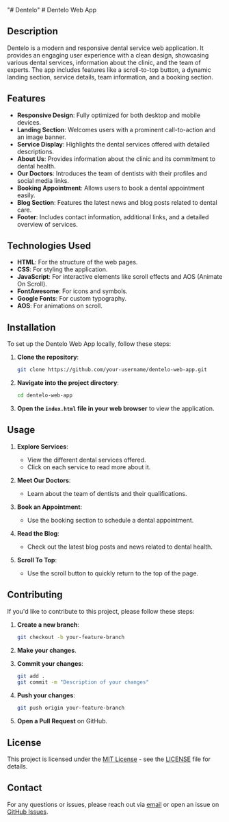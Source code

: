 "# Dentelo" # Dentelo Web App

## Description

Dentelo is a modern and responsive dental service web application. It provides an engaging user experience with a clean design, showcasing various dental services, information about the clinic, and the team of experts. The app includes features like a scroll-to-top button, a dynamic landing section, service details, team information, and a booking section.

## Features

- **Responsive Design**: Fully optimized for both desktop and mobile devices.
- **Landing Section**: Welcomes users with a prominent call-to-action and an image banner.
- **Service Display**: Highlights the dental services offered with detailed descriptions.
- **About Us**: Provides information about the clinic and its commitment to dental health.
- **Our Doctors**: Introduces the team of dentists with their profiles and social media links.
- **Booking Appointment**: Allows users to book a dental appointment easily.
- **Blog Section**: Features the latest news and blog posts related to dental care.
- **Footer**: Includes contact information, additional links, and a detailed overview of services.

## Technologies Used

- **HTML**: For the structure of the web pages.
- **CSS**: For styling the application.
- **JavaScript**: For interactive elements like scroll effects and AOS (Animate On Scroll).
- **FontAwesome**: For icons and symbols.
- **Google Fonts**: For custom typography.
- **AOS**: For animations on scroll.

## Installation

To set up the Dentelo Web App locally, follow these steps:

1. **Clone the repository**:
    ```bash
    git clone https://github.com/your-username/dentelo-web-app.git
    ```

2. **Navigate into the project directory**:
    ```bash
    cd dentelo-web-app
    ```

3. **Open the `index.html` file in your web browser** to view the application.

## Usage

1. **Explore Services**:
    - View the different dental services offered.
    - Click on each service to read more about it.

2. **Meet Our Doctors**:
    - Learn about the team of dentists and their qualifications.

3. **Book an Appointment**:
    - Use the booking section to schedule a dental appointment.

4. **Read the Blog**:
    - Check out the latest blog posts and news related to dental health.

5. **Scroll To Top**:
    - Use the scroll button to quickly return to the top of the page.

## Contributing

If you'd like to contribute to this project, please follow these steps:

1. **Create a new branch**:
    ```bash
    git checkout -b your-feature-branch
    ```

2. **Make your changes**.

3. **Commit your changes**:
    ```bash
    git add .
    git commit -m "Description of your changes"
    ```

4. **Push your changes**:
    ```bash
    git push origin your-feature-branch
    ```

5. **Open a Pull Request** on GitHub.

## License

This project is licensed under the [MIT License](LICENSE) - see the [LICENSE](LICENSE) file for details.

## Contact

For any questions or issues, please reach out via [email](mailto:example@example.com) or open an issue on [GitHub Issues](https://github.com/your-username/dentelo-web-app/issues).

